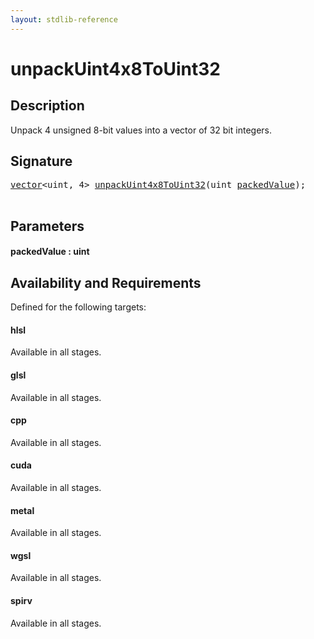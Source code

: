 ```yaml
---
layout: stdlib-reference
---
```


# unpackUint4x8ToUint32

## Description

Unpack 4 unsigned 8-bit values into a vector of 32 bit integers.




## Signature 

<pre>
<a href="../types/vector/index" class="code_type">vector</a>&lt;<span class="code_keyword">uint</span>, 4&gt; <a href="unpackuint4x8touint32-6df">unpackUint4x8ToUint32</a>(<span class="code_keyword">uint</span> <a href="unpackuint4x8touint32-6df#decl-packedValue" class="code_param">packedValue</a>);

</pre>

## Parameters

####  <a id="decl-packedValue"></a>packedValue  : uint

## Availability and Requirements

Defined for the following targets:

#### hlsl
Available in all stages.

#### glsl
Available in all stages.

#### cpp
Available in all stages.

#### cuda
Available in all stages.

#### metal
Available in all stages.

#### wgsl
Available in all stages.

#### spirv
Available in all stages.



